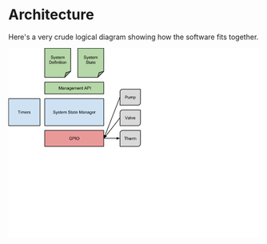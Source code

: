 # Architecture

Here's a very crude logical diagram showing how the software fits together.

![Logical Diagram](docs/images/arch_logical.png)
